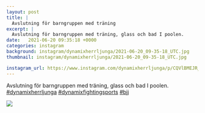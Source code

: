 ```yaml
---
layout: post
title: |
  Avslutning för barngruppen med träning
excerpt: |
  Avslutning för barngruppen med träning, glass och bad I poolen.   
date:   2021-06-20 09:35:18 +0000
categories: instagram
background: instagram/dynamixherrljunga/2021-06-20_09-35-18_UTC.jpg
thumbnail: instagram/dynamixherrljunga/2021-06-20_09-35-18_UTC.jpg

instagram_url: https://www.instagram.com/dynamixherrljunga/p/CQVlBMEJR_G
---
```

Avslutning för barngruppen med träning, glass och bad I poolen. [#dynamixherrljunga](https://www.instagram.com/explore/tags/dynamixherrljunga/) [#dynamixfightingsports](https://www.instagram.com/explore/tags/dynamixfightingsports/) [#bjj](https://www.instagram.com/explore/tags/bjj/)



<img src='{{ site.baseurl }}/instagram/dynamixherrljunga/2021-06-20_09-35-18_UTC.jpg' class='img-fluid' />
